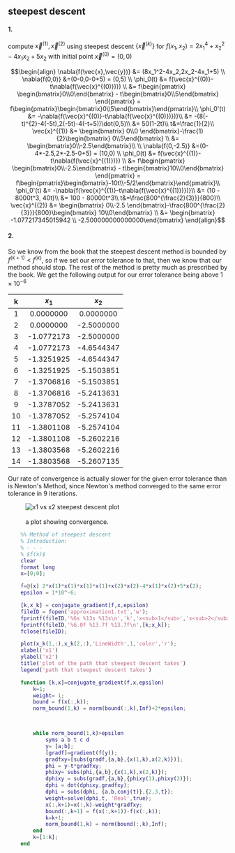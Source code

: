 ## steepest descent

#### 1.
compute $\vec{x}^{(1)},\vec{x}^{(2)}$ using steepest descent $\{\vec{x}^{(k)}\}$ for $f(x_1,x_2)=2x_1^4+x_2^2-4x_1x_2+5x_2$ with initial point $\vec{x}^{(0)}=(0,0)$

$$\begin{align}
\nabla{f(\vec{x},\vec{y})} &= (8x_1^2-4x_2,2x_2-4x_1+5) \\
\nabla{f(0,0)} &=(0-0,0-0+5) = (0,5) \\
\phi_0(t) &= f(\vec{x}^{(0)}-t\nabla{f(\vec{x}^{(0)})}) \\
&= f\begin{pmatrix} \begin{bmatrix}0\\0\end{bmatrix} - t\begin{bmatrix}0\\5\end{bmatrix} \end{pmatrix} = f\begin{pmatrix}\begin{bmatrix}0\\5\end{bmatrix}\end{pmatrix}\\
\phi_0'(t) &= -\nabla{f(\vec{x}^{(0)}-t\nabla{f(\vec{x}^{(0)})})}\\
&= -(8(-t)^{2}-4(-5t),2(-5t)-4(-t+5))\dot(0,5)\\
&= 50(1-2t)\\
t&=\frac{1}{2}\\
\vec{x}^{(1)} &= \begin{bmatrix} 0\\0 \end{bmatrix}-\frac{1}{2}\begin{bmatrix} 0\\5\end{bmatrix} \\
&= \begin{bmatrix}0\\-2.5\end{bmatrix}\\
\\
\nabla{f(0,-2.5)} &=(0-4*-2.5,2*-2.5-0+5) = (10,0) \\
\phi_0(t) &= f(\vec{x}^{(1)}-t\nabla{f(\vec{x}^{(1)})}) \\
&= f\begin{pmatrix} \begin{bmatrix}0\\-2.5\end{bmatrix} - t\begin{bmatrix}10\\0\end{bmatrix} \end{pmatrix} = f\begin{pmatrix}\begin{bmatrix}-10t\\-5/2\end{bmatrix}\end{pmatrix}\\
\phi_0'(t) &= -\nabla{f(\vec{x}^{(1)}-t\nabla{f(\vec{x}^{(1)})})}\\
&=  (10 - 8000t^3,
          40t)\\
&= 100 - 80000t^3\\
t&=\frac{800^{\frac{2}{3}}}{800}\\
\vec{x}^{(2)} &= \begin{bmatrix} 0\\-2.5 \end{bmatrix}-\frac{800^{\frac{2}{3}}}{800}\begin{bmatrix} 10\\0\end{bmatrix} \\
&= \begin{bmatrix}  -1.077217345015942 \\
  -2.500000000000000\end{bmatrix}
\end{align}$$



#### 2.
So we know from the book that the steepest descent method is bounded by $f^{(k+1)}<f^{(k)}$, so if we set our error tolerance to that, then we know that our method should stop. The rest of the method is pretty much as prescribed by the book. We get the following output for our error tolerance being above $1\times10^{-6}$


 |k        |$x_1$       |$x_2$|
|:---:|:---:|:---:|
|     1|     0.0000000|     0.0000000|
|     2|     0.0000000|    -2.5000000|
|     3|    -1.0772173|    -2.5000000|
|     4|    -1.0772173|    -4.6544347|
|     5|    -1.3251925|    -4.6544347|
|     6|    -1.3251925|    -5.1503851|
|     7|    -1.3706816|    -5.1503851|
|     8|    -1.3706816|    -5.2413631|
|     9|    -1.3787052|    -5.2413631|
|    10|    -1.3787052|    -5.2574104|
|    11|    -1.3801108|    -5.2574104|
|    12|    -1.3801108|    -5.2602216|
|    13|    -1.3803568|    -5.2602216|
|    14|    -1.3803568|    -5.2607135|

Our rate of convergence is actually slower for the given error tolerance than is Newton's Method, since Newton's method converged to the same error tolerance in 9 iterations.

<figure>
  <img src="{{ site.baseurl}} /images/operations_reasearch/steepest_descent/Operations_research_homework_8_plot.png" alt="x1 vs x2 steepest descent plot"/>
  <figcaption><br>a plot showing convergence.</figcaption>
</figure>




```matlab
    %% Method of steepest descent
    % Introduction:
    % - - -
    % $f(x)$
    clear
    format long
    x=[0;0];

    f=@(x) 2*x(1)*x(1)*x(1)*x(1)+x(2)*x(2)-4*x(1)*x(2)+5*x(2);
    epsilon = 1*10^-6;

    [k,x_k] = conjugate_gradient(f,x,epsilon)
    fileID = fopen('approximation1.txt','w');
    fprintf(fileID,'%6s %13s %13s\n','k','x<sub>1</sub>','x<sub>2</sub>');
    fprintf(fileID,'%6.0f %13.7f %13.7f\n',[k;x_k]);
    fclose(fileID);

    plot(x_k(1,:),x_k(2,:),'LineWidth',1,'color','r');
    xlabel('x1')
    ylabel('x2')
    title('plot of the path that steepest descent takes')
    legend('path that steepest descent takes')

    function [k,x]=conjugate_gradient(f,x,epsilon)
        k=1;
        weight= 1;
        bound = f(x(:,k));
        norm_bound(1,k) = norm(bound(:,k),Inf)+2*epsilon;



        while norm_bound(1,k)>epsilon
            syms a b t c d
            y= [a;b];
            [gradf]=gradient(f(y));
            gradfxy=[subs(gradf,{a,b},{x(1,k),x(2,k)})];
            phi = y-t*gradfxy;
            phixy= subs(phi,{a,b},{x(1,k),x(2,k)});
            dphixy = subs(gradf,{a,b},{phixy(1),phixy(2)});
            dphi = dot(dphixy,gradfxy);
            dphi = subs(dphi, {a,b,conj(t)},{2,3,t});
            weight=solve(dphi,t, 'Real',true);
            x(:,k+1)=x(:,k)-weight*gradfxy;
            bound(:,k+1) = f(x(:,k+1))-f(x(:,k));
            k=k+1;
            norm_bound(1,k) = norm(bound(:,k),Inf);
        end
        k=[1:k];
    end
  ```

